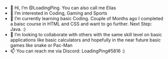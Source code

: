 - 👋 Hi, I’m @LoadingPing. You can also call me Elias
- 👀 I’m interested in Coding, Gaming and Sports
- 🌱 I’m currently learning basic Coding. Couple of Months ago I completed a baisc course in HTML and CSS and want to go further. Next Step: Java. :)
- 💞️ I’m looking to collaborate with others with the same skill level on basic applications like basic calculators and hopefully in the near future basic games like snake or Pac-Man
- 📫 You can reach me via Discord: LoadingPing#5816 :)

<!---
LoadingPing is a ✨ special ✨ repository because its `README.md` (this file) appears on your GitHub profile.
You can click the Preview link to take a look at your changes.
--->
